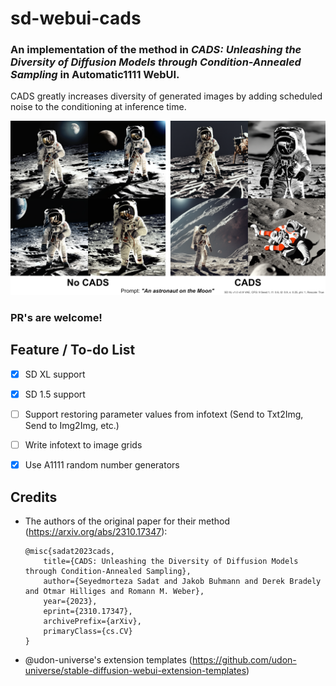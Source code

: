 # sd-webui-cads
### An implementation of the method in *CADS: Unleashing the Diversity of Diffusion Models through Condition-Annealed Sampling* in Automatic1111 WebUI.
CADS greatly increases diversity of generated images by adding scheduled noise to the conditioning at inference time.

![image](samples/comparison.png)


### PR's are welcome!

## Feature / To-do List
- [x] SD XL support  
- [x] SD 1.5 support

- [ ] Support restoring parameter values from infotext (Send to Txt2Img, Send to Img2Img, etc.)
- [ ] Write infotext to image grids
- [x] Use A1111 random number generators

## Credits
- The authors of the original paper for their method (https://arxiv.org/abs/2310.17347):
	```
	@misc{sadat2023cads,
		title={CADS: Unleashing the Diversity of Diffusion Models through Condition-Annealed Sampling},
		author={Seyedmorteza Sadat and Jakob Buhmann and Derek Bradely and Otmar Hilliges and Romann M. Weber},
		year={2023},
		eprint={2310.17347},
		archivePrefix={arXiv},
		primaryClass={cs.CV}
	}
	```
- @udon-universe's extension templates (https://github.com/udon-universe/stable-diffusion-webui-extension-templates)